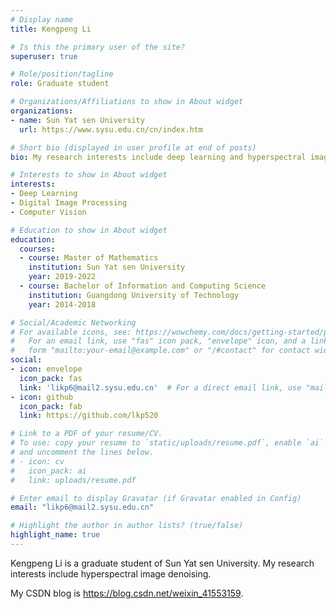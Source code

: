 ```yaml
---
# Display name
title: Kengpeng Li

# Is this the primary user of the site?
superuser: true

# Role/position/tagline
role: Graduate student

# Organizations/Affiliations to show in About widget
organizations:
- name: Sun Yat sen University
  url: https://www.sysu.edu.cn/cn/index.htm

# Short bio (displayed in user profile at end of posts)
bio: My research interests include deep learning and hyperspectral image denoising.

# Interests to show in About widget
interests:
- Deep Learning
- Digital Image Processing
- Computer Vision

# Education to show in About widget
education:
  courses:
  - course: Master of Mathematics
    institution: Sun Yat sen University
    year: 2019-2022
  - course: Bachelor of Information and Computing Science
    institution: Guangdong University of Technology
    year: 2014-2018

# Social/Academic Networking
# For available icons, see: https://wowchemy.com/docs/getting-started/page-builder/#icons
#   For an email link, use "fas" icon pack, "envelope" icon, and a link in the
#   form "mailto:your-email@example.com" or "/#contact" for contact widget.
social:
- icon: envelope
  icon_pack: fas
  link: 'likp6@mail2.sysu.edu.cn'  # For a direct email link, use "mailto:test@example.org".
- icon: github
  icon_pack: fab
  link: https://github.com/lkp520

# Link to a PDF of your resume/CV.
# To use: copy your resume to `static/uploads/resume.pdf`, enable `ai` icons in `params.toml`, 
# and uncomment the lines below.
# - icon: cv
#   icon_pack: ai
#   link: uploads/resume.pdf

# Enter email to display Gravatar (if Gravatar enabled in Config)
email: "likp6@mail2.sysu.edu.cn"

# Highlight the author in author lists? (true/false)
highlight_name: true
---
```


Kengpeng Li is a graduate student of Sun Yat sen University. My research interests include hyperspectral image denoising.

My CSDN blog is https://blog.csdn.net/weixin_41553159.

<!-- {{< icon name="download" pack="fas" >}} Download my {{< staticref "uploads/demo_resume.pdf" "newtab" >}}resumé{{< /staticref >}}. -->
